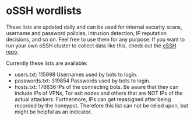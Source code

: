# oSSH wordlists
These lists are updated daily and can be used for internal security scans, username and password policies, intrusion detection, IP reputation decisions, and so on. Feel free to use them for any purpose. If you want to run your own oSSH cluster to collect data like this, check out the [oSSH repo](https://github.com/toxyl/ossh).  

Currently these lists are available:  
- users.txt: 115998                                                                                                                                                                                                                                                                                                                                                                                                                                                                                                                                                                                       Usernames used by bots to login. 
- passwords.txt: 319854                                                                                                                                                                                                                                                                                                                                                                                                                                                                                                                                                                                       Passwords used by bots to login. 
- hosts.txt: 176636                                                                                                                                                                                                                                                                                                                                                                                                                                                                                                                                                                                       IPs of the connecting bots. Be aware that they can include IPs of VPNs, Tor exit nodes and others that are NOT IPs of the actual attackers. Furthermore, IPs can get reassigned after being recorded by the honeypot. Therefore this list can not be relied upon, but might be helpful as an indicator.
